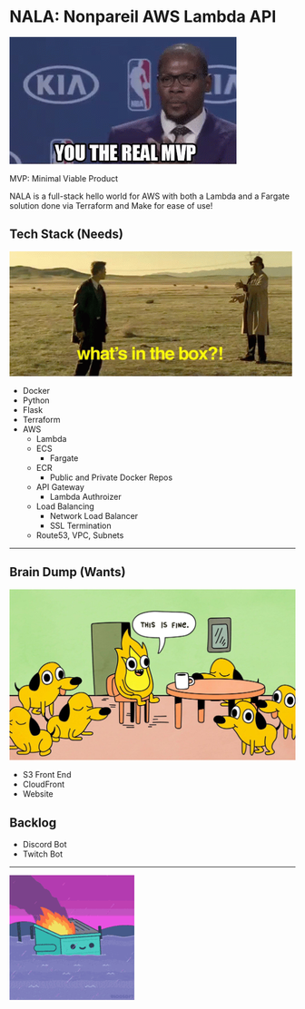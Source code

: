 # NALA: Nonpareil AWS Lambda API

![Alt Text](./media/images/real-mvp.gif)

MVP: Minimal Viable Product

NALA is a full-stack hello world for AWS with both a Lambda and a Fargate solution done via Terraform and Make for ease of use!

## Tech Stack (Needs)

![Alt Text](./media/images/surprise-whats-in-the-box.gif)

- Docker
- Python
- Flask
- Terraform
- AWS
  - Lambda
  - ECS
    - Fargate
  - ECR
    - Public and Private Docker Repos
  - API Gateway
    - Lambda Authroizer
  - Load Balancing
    - Network Load Balancer
    - SSL Termination
  - Route53, VPC, Subnets

------

## Brain Dump (Wants)

![Alt Text](./media/images/ThisIsFine.jpeg)

- S3 Front End
- CloudFront
- Website


## Backlog

- Discord Bot
- Twitch Bot

---
![Alt Text](./media/images/dumpsterfire-dumpster.gif)

